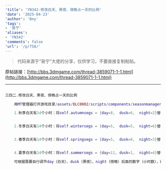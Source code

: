 ```yaml
---
'title': 'YN342-修改白天、黑夜、傍晚占一天的比例'
'date': '2025-04-23'
'author': 'Bny'
'tags':
- '易宁'
'aliases':
- 'YN342'
'comments': false
'url': '/p/758/'
---
```


> 代码来源于“易宁”大佬的分享，仅供学习，不要直接复制粘贴。

原帖链接：[http://bbs.3dmgame.com/thread-3859071-1-1.html](http://bbs.3dmgame.com/thread-3859071-1-1.html)

---

```lua  

三四二.修改白天、黑夜、傍晚占一天的比例

	用MT管理器打开游戏目录/assets/DLC0002/scripts/components/seasonmanager.lua文件，

	1.秋季白天有14个小时：将self.autumnsegs = {day=8,  dusk=6,  night=2}替换为self.autumnsegs = {day=12,  dusk=2,  night=2}


	2.冬季白天有14个小时：将self.wintersegs = {day=5,  dusk=5,  night=6}替换为self.wintersegs = {day=12,  dusk=2,  night=2}


	3.春季白天有14个小时：将self.springsegs = {day=5,  dusk=8,  night=3}替换为self.springsegs = {day=12,  dusk=2,  night=2}


	4.夏季白天有14个小时：将self.summersegs = {day=11, dusk=1,  night=4}替换为self.summersegs = {day=12, dusk=2,  night=2}

	可根据需要自行调节day（白天）、dusk（黑夜）、night（傍晚）后面的数字（小时数），得到想要的时间比例

```  

